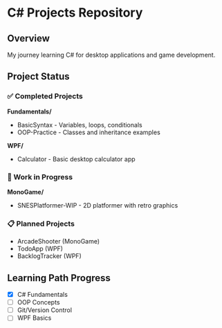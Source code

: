 # C# Projects Repository

## Overview
My journey learning C# for desktop applications and game development.

## Project Status

### ✅ Completed Projects
**Fundamentals/**
- BasicSyntax - Variables, loops, conditionals
- OOP-Practice - Classes and inheritance examples

**WPF/**
- Calculator - Basic desktop calculator app

### 🚧 Work in Progress
**MonoGame/**
- SNESPlatformer-WIP - 2D platformer with retro graphics

### 📋 Planned Projects
- ArcadeShooter (MonoGame)
- TodoApp (WPF)
- BacklogTracker (WPF)

## Learning Path Progress
- [x] C# Fundamentals
- [ ] OOP Concepts  
- [ ] Git/Version Control
- [ ] WPF Basics
